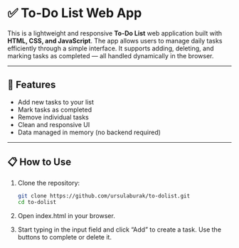 # ✅ To-Do List Web App

This is a lightweight and responsive **To-Do List** web application built with **HTML, CSS, and JavaScript**. The app allows users to manage daily tasks efficiently through a simple interface. It supports adding, deleting, and marking tasks as completed — all handled dynamically in the browser.

---

## 🚀 Features

- Add new tasks to your list  
- Mark tasks as completed  
- Remove individual tasks  
- Clean and responsive UI  
- Data managed in memory (no backend required)

---

## 📋 How to Use

1. Clone the repository:
   ```bash
   git clone https://github.com/ursulaburak/to-dolist.git
   cd to-dolist
   
2. Open index.html in your browser.

3. Start typing in the input field and click “Add” to create a task. Use the buttons to complete or delete it.

